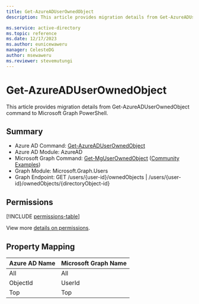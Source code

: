 ```yaml
---
title: Get-AzureADUserOwnedObject
description: This article provides migration details from Get-AzureADUserOwnedObject command to Microsoft Graph PowerShell.

ms.service: active-directory
ms.topic: reference
ms.date: 12/17/2023
ms.author: eunicewaweru
manager: CelesteDG
author: msewaweru
ms.reviewer: stevemutungi
---
```


# Get-AzureADUserOwnedObject

This article provides migration details from Get-AzureADUserOwnedObject command to Microsoft Graph PowerShell.

## Summary

+ Azure AD Command: [Get-AzureADUserOwnedObject](/powershell/module/azuread/get-azureaduserownedobject)
+ Azure AD Module: AzureAD
+ Microsoft Graph Command: [Get-MgUserOwnedObject](/powershell/module/microsoft.graph.users/get-mguserownedobject) ([Community Examples](https://github.com/orgs/msgraph/discussions?discussions_q=Get-MgUserOwnedObject))
+ Graph Module: Microsoft.Graph.Users
+ Graph Endpoint:  GET /users/{user-id}/ownedObjects | /users/{user-id}/ownedObjects/{directoryObject-id}

## Permissions

[!INCLUDE [permissions-table](~/graphref/api-reference/v1.0/includes/permissions/user-list-ownedobjects-permissions.md)]

View more [details on permissions](/graph/api/user-list-ownedobjects#permissions).

## Property Mapping

|Azure AD Name|Microsoft Graph Name|
|---|---|
|All|All|
|ObjectId|UserId|
|Top|Top|